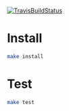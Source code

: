 [![TravisBuildStatus](https://travis-ci.org/donizyo/donizyo.github.io.svg?branch=dev)](https://travis-ci.org/donizyo/donizyo.github.io)

# Install

```bash
make install
```

# Test

```bash
make test
```
